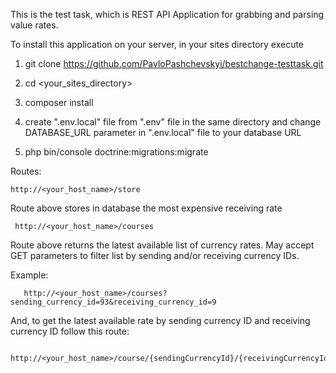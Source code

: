 This is the test task, which is REST API Application for grabbing and parsing value rates.

To install this application on your server, in your sites directory execute

1. git clone https://github.com/PavloPashchevskyi/bestchange-testtask.git

2. cd <your_sites_directory>

3. composer install

4. create ".env.local" file from ".env" file in the same directory and change DATABASE_URL parameter in ".env.local" file to your database URL

5. php bin/console doctrine:migrations:migrate

Routes:

    http://<your_host_name>/store
        
  Route above stores in database the most expensive receiving rate
  
     http://<your_host_name>/courses
  
  Route above returns the latest available list of currency rates. May accept GET parameters to filter list by sending and/or receiving currency IDs.
  
   Example:
   
       http://<your_host_name>/courses?sending_currency_id=93&receiving_currency_id=9
         
   And, to get the latest available rate by sending currency ID and receiving currency ID follow this route:
   
     http://<your_host_name>/course/{sendingCurrencyId}/{receivingCurrencyId}